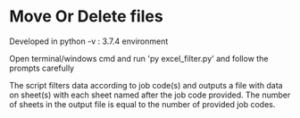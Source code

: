 # Move Or Delete files
Developed in python -v : 3.7.4 environment

Open terminal/windows cmd and run 'py excel_filter.py' and follow the prompts carefully

The script filters data according to job code(s) and outputs a file with data on sheet(s) with each sheet named after the job code provided. 
The number of sheets in the output file is equal to the number of provided job codes.


